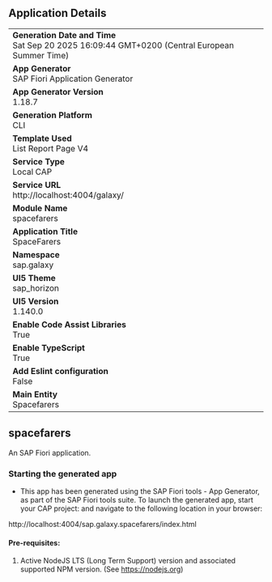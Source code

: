 ## Application Details
|               |
| ------------- |
|**Generation Date and Time**<br>Sat Sep 20 2025 16:09:44 GMT+0200 (Central European Summer Time)|
|**App Generator**<br>SAP Fiori Application Generator|
|**App Generator Version**<br>1.18.7|
|**Generation Platform**<br>CLI|
|**Template Used**<br>List Report Page V4|
|**Service Type**<br>Local CAP|
|**Service URL**<br>http://localhost:4004/galaxy/|
|**Module Name**<br>spacefarers|
|**Application Title**<br>SpaceFarers|
|**Namespace**<br>sap.galaxy|
|**UI5 Theme**<br>sap_horizon|
|**UI5 Version**<br>1.140.0|
|**Enable Code Assist Libraries**<br>True|
|**Enable TypeScript**<br>True|
|**Add Eslint configuration**<br>False|
|**Main Entity**<br>Spacefarers|

## spacefarers

An SAP Fiori application.

### Starting the generated app

-   This app has been generated using the SAP Fiori tools - App Generator, as part of the SAP Fiori tools suite.  To launch the generated app, start your CAP project:  and navigate to the following location in your browser:

http://localhost:4004/sap.galaxy.spacefarers/index.html

#### Pre-requisites:

1. Active NodeJS LTS (Long Term Support) version and associated supported NPM version.  (See https://nodejs.org)


